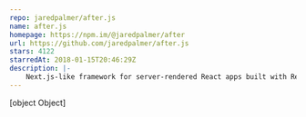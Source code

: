 ```yaml
---
repo: jaredpalmer/after.js
name: after.js
homepage: https://npm.im/@jaredpalmer/after
url: https://github.com/jaredpalmer/after.js
stars: 4122
starredAt: 2018-01-15T20:46:29Z
description: |-
    Next.js-like framework for server-rendered React apps built with React Router
---
```


[object Object]
